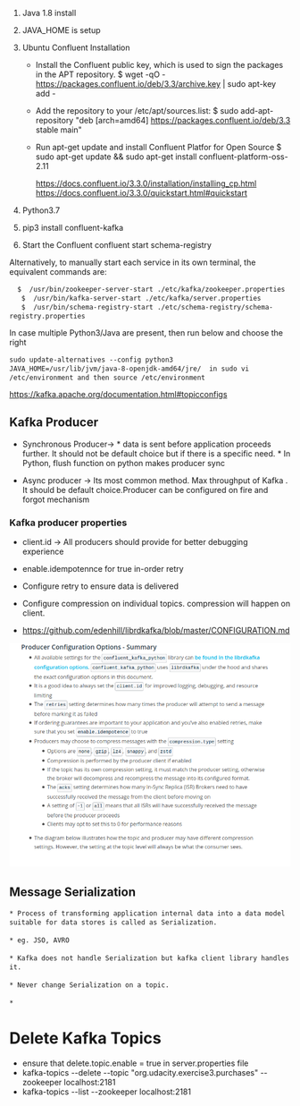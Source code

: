 1. Java 1.8 install
2. JAVA_HOME is setup
3. Ubuntu Confluent Installation
    * Install the Confluent public key, which is used to sign the packages in the APT repository.
        $ wget -qO - https://packages.confluent.io/deb/3.3/archive.key | sudo apt-key add -
    * Add the repository to your /etc/apt/sources.list:
        $ sudo add-apt-repository "deb [arch=amd64] https://packages.confluent.io/deb/3.3 stable main"
    * Run apt-get update and install Confluent Platfor for Open Source
        $ sudo apt-get update && sudo apt-get install confluent-platform-oss-2.11

        https://docs.confluent.io/3.3.0/installation/installing_cp.html
        https://docs.confluent.io/3.3.0/quickstart.html#quickstart

4. Python3.7
5. pip3 install confluent-kafka
6. Start the Confluent
    confluent start schema-registry

Alternatively, to manually start each service in its own terminal, the equivalent commands are:
  ```
    $  /usr/bin/zookeeper-server-start ./etc/kafka/zookeeper.properties
     $  /usr/bin/kafka-server-start ./etc/kafka/server.properties
     $  /usr/bin/schema-registry-start ./etc/schema-registry/schema-registry.properties
   ```

In case multiple Python3/Java are present, then run below and choose the right
  ```
  sudo update-alternatives --config python3
  JAVA_HOME=/usr/lib/jvm/java-8-openjdk-amd64/jre/  in sudo vi /etc/environment and then source /etc/environment
  ```


https://kafka.apache.org/documentation.html#topicconfigs


## Kafka Producer
  * Synchronous Producer->
                        * data is sent before application proceeds further. It
                        should not be default choice but if there is a specific
                        need.
                        * In Python, flush function on python makes producer sync

  * Async producer -> Its most common method. Max throughput of Kafka .
                    It should be default choice.Producer can be configured on
                    fire and forgot mechanism

### Kafka producer properties
  * client.id -> All producers should provide for better debugging experience

  * enable.idempotennce for true in-order retry

  * Configure retry to ensure data is delivered

  * Configure compression on individual topics. compression will happen on client.

  * https://github.com/edenhill/librdkafka/blob/master/CONFIGURATION.md

![Producer_configuration](Producer_conf.png)
## Message Serialization

    * Process of transforming application internal data into a data model
    suitable for data stores is called as Serialization.

    * eg. JSO, AVRO

    * Kafka does not handle Serialization but kafka client library handles it.

    * Never change Serialization on a topic.

    *

# Delete Kafka Topics
   * ensure that delete.topic.enable = true in server.properties file
   * kafka-topics --delete --topic "org.udacity.exercise3.purchases" --zookeeper localhost:2181
   * kafka-topics --list --zookeeper localhost:2181
